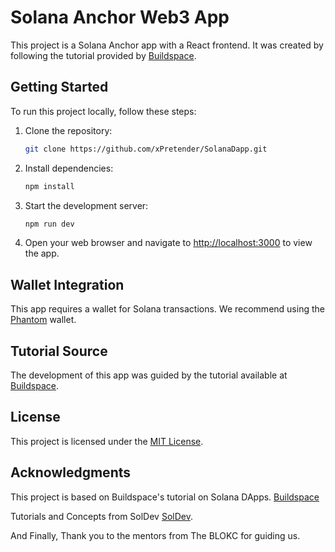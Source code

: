 
# Solana Anchor Web3 App

This project is a Solana Anchor app with a React frontend. It was created by following the tutorial provided by [Buildspace](https://buildspace.so/p/build-solana-web3-app).

## Getting Started

To run this project locally, follow these steps:

1. Clone the repository:

   ```bash
   git clone https://github.com/xPretender/SolanaDapp.git
   ```

2. Install dependencies:

   ```bash
   npm install
   ```

3. Start the development server:

   ```bash
   npm run dev
   ```

4. Open your web browser and navigate to [http://localhost:3000](http://localhost:3000) to view the app.

## Wallet Integration

This app requires a wallet for Solana transactions. We recommend using the [Phantom](https://phantom.app/) wallet.

## Tutorial Source

The development of this app was guided by the tutorial available at [Buildspace](https://buildspace.so/p/build-solana-web3-app).

## License

This project is licensed under the [MIT License](LICENSE).

## Acknowledgments

This project is based on Buildspace's tutorial on Solana DApps.
[Buildspace](https://buildspace.so/p/build-solana-web3-app)

Tutorials and Concepts from SolDev
[SolDev](https://www.soldev.app/).

And Finally, Thank you to the mentors from The BLOKC for guiding us.

